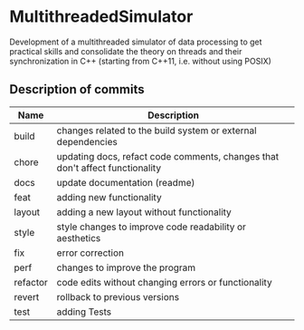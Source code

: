 # MultithreadedSimulator
Development of a multithreaded simulator of data processing to get practical skills and consolidate the theory on threads and their synchronization in C++ (starting from C++11, i.e. without using POSIX)
## Description of commits
| Name     | Description								|
| -------- | ---------------------------------------------------------------------------|
| build    | changes related to the build system or external dependencies		|
| chore    | updating docs, refact code comments, changes that don't affect functionality|
| docs     | update documentation (readme)						 |
| feat     | adding new functionality							 |
| layout   | adding a new layout without functionality					 |
| style    | style changes to improve code readability or aesthetics			 |
| fix      | error correction								 |
| perf     | changes to improve the program						 |
| refactor | code edits without changing errors or functionality			 |
| revert   | rollback to previous versions						 |
| test     | adding Tests								 |
